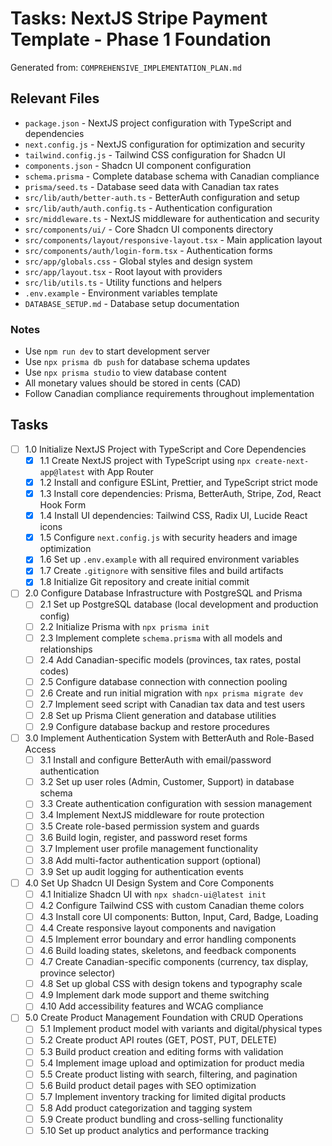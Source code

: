 # Tasks: NextJS Stripe Payment Template - Phase 1 Foundation

Generated from: `COMPREHENSIVE_IMPLEMENTATION_PLAN.md`

## Relevant Files

- `package.json` - NextJS project configuration with TypeScript and dependencies
- `next.config.js` - NextJS configuration for optimization and security
- `tailwind.config.js` - Tailwind CSS configuration for Shadcn UI
- `components.json` - Shadcn UI component configuration
- `schema.prisma` - Complete database schema with Canadian compliance
- `prisma/seed.ts` - Database seed data with Canadian tax rates
- `src/lib/auth/better-auth.ts` - BetterAuth configuration and setup
- `src/lib/auth/auth.config.ts` - Authentication configuration
- `src/middleware.ts` - NextJS middleware for authentication and security
- `src/components/ui/` - Core Shadcn UI components directory
- `src/components/layout/responsive-layout.tsx` - Main application layout
- `src/components/auth/login-form.tsx` - Authentication forms
- `src/app/globals.css` - Global styles and design system
- `src/app/layout.tsx` - Root layout with providers
- `src/lib/utils.ts` - Utility functions and helpers
- `.env.example` - Environment variables template
- `DATABASE_SETUP.md` - Database setup documentation

### Notes

- Use `npm run dev` to start development server
- Use `npx prisma db push` for database schema updates
- Use `npx prisma studio` to view database content
- All monetary values should be stored in cents (CAD)
- Follow Canadian compliance requirements throughout implementation

## Tasks

- [ ] 1.0 Initialize NextJS Project with TypeScript and Core Dependencies
  - [x] 1.1 Create NextJS project with TypeScript using `npx create-next-app@latest` with App Router
  - [x] 1.2 Install and configure ESLint, Prettier, and TypeScript strict mode
  - [x] 1.3 Install core dependencies: Prisma, BetterAuth, Stripe, Zod, React Hook Form
  - [x] 1.4 Install UI dependencies: Tailwind CSS, Radix UI, Lucide React icons
  - [x] 1.5 Configure `next.config.js` with security headers and image optimization
  - [x] 1.6 Set up `.env.example` with all required environment variables
  - [x] 1.7 Create `.gitignore` with sensitive files and build artifacts
  - [x] 1.8 Initialize Git repository and create initial commit

- [ ] 2.0 Configure Database Infrastructure with PostgreSQL and Prisma
  - [ ] 2.1 Set up PostgreSQL database (local development and production config)
  - [ ] 2.2 Initialize Prisma with `npx prisma init`
  - [ ] 2.3 Implement complete `schema.prisma` with all models and relationships
  - [ ] 2.4 Add Canadian-specific models (provinces, tax rates, postal codes)
  - [ ] 2.5 Configure database connection with connection pooling
  - [ ] 2.6 Create and run initial migration with `npx prisma migrate dev`
  - [ ] 2.7 Implement seed script with Canadian tax data and test users
  - [ ] 2.8 Set up Prisma Client generation and database utilities
  - [ ] 2.9 Configure database backup and restore procedures

- [ ] 3.0 Implement Authentication System with BetterAuth and Role-Based Access
  - [ ] 3.1 Install and configure BetterAuth with email/password authentication
  - [ ] 3.2 Set up user roles (Admin, Customer, Support) in database schema
  - [ ] 3.3 Create authentication configuration with session management
  - [ ] 3.4 Implement NextJS middleware for route protection
  - [ ] 3.5 Create role-based permission system and guards
  - [ ] 3.6 Build login, register, and password reset forms
  - [ ] 3.7 Implement user profile management functionality
  - [ ] 3.8 Add multi-factor authentication support (optional)
  - [ ] 3.9 Set up audit logging for authentication events

- [ ] 4.0 Set Up Shadcn UI Design System and Core Components
  - [ ] 4.1 Initialize Shadcn UI with `npx shadcn-ui@latest init`
  - [ ] 4.2 Configure Tailwind CSS with custom Canadian theme colors
  - [ ] 4.3 Install core UI components: Button, Input, Card, Badge, Loading
  - [ ] 4.4 Create responsive layout components and navigation
  - [ ] 4.5 Implement error boundary and error handling components
  - [ ] 4.6 Build loading states, skeletons, and feedback components
  - [ ] 4.7 Create Canadian-specific components (currency, tax display, province selector)
  - [ ] 4.8 Set up global CSS with design tokens and typography scale
  - [ ] 4.9 Implement dark mode support and theme switching
  - [ ] 4.10 Add accessibility features and WCAG compliance

- [ ] 5.0 Create Product Management Foundation with CRUD Operations
  - [ ] 5.1 Implement product model with variants and digital/physical types
  - [ ] 5.2 Create product API routes (GET, POST, PUT, DELETE)
  - [ ] 5.3 Build product creation and editing forms with validation
  - [ ] 5.4 Implement image upload and optimization for product media
  - [ ] 5.5 Create product listing with search, filtering, and pagination
  - [ ] 5.6 Build product detail pages with SEO optimization
  - [ ] 5.7 Implement inventory tracking for limited digital products
  - [ ] 5.8 Add product categorization and tagging system
  - [ ] 5.9 Create product bundling and cross-selling functionality
  - [ ] 5.10 Set up product analytics and performance tracking